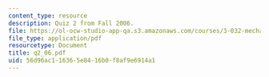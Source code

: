 ```yaml
---
content_type: resource
description: Quiz 2 from Fall 2006.
file: https://ol-ocw-studio-app-qa.s3.amazonaws.com/courses/3-032-mechanical-behavior-of-materials-fall-2007/56d96ac116365e8416b0f8af9e6914a1_q2_06.pdf
file_type: application/pdf
resourcetype: Document
title: q2_06.pdf
uid: 56d96ac1-1636-5e84-16b0-f8af9e6914a1
---
```

